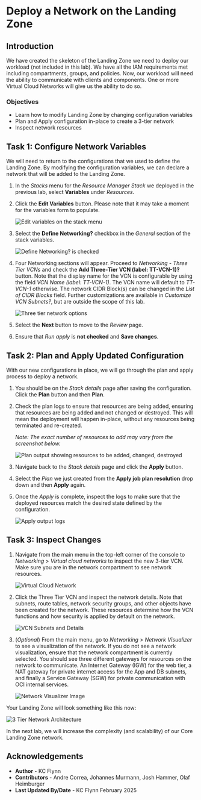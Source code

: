 # Deploy a Network on the Landing Zone

## Introduction

We have created the skeleton of the Landing Zone we need to deploy our workload (not included in this lab). We have all the IAM requirements met including compartments, groups, and policies. Now, our workload will need the ability to communicate with clients and components. One or more Virtual Cloud Networks will give us the ability to do so.

### Objectives

- Learn how to modify Landing Zone by changing configuration variables
- Plan and Apply configuration in-place to create a 3-tier network
- Inspect network resources

## Task 1: Configure Network Variables

We will need to return to the configurations that we used to define the Landing Zone. By modifying the configuration variables, we can declare a network that will be added to the Landing Zone.

1. In the *Stacks* menu for the *Resource Manager Stack* we deployed in the previous lab, select __Variables__ under *Resources*.
1. Click the __Edit Variables__ button. Please note that it may take a moment for the variables form to populate.

    ![Edit variables on the stack menu](./images/edit-variables-btn.png "Select the Edit Variables button")

1. Select the __Define Networking?__ checkbox in the *General* section of the stack variables.

    ![Define Networking? is checked](./images/define-network.png "Make sure to check the Define Networking? button")

1. Four Networking sections will appear. Proceed to *Networking - Three Tier VCNs* and check the __Add Three-Tier VCN (label: TT-VCN-1)?__ button. Note that the display name for the VCN is configurable by using the field *VCN Name (label: TT-VCN-1)*. The VCN name will default to *TT-VCN-1* otherwise. The network CIDR Block(s) can be changed in the *List of CIDR Blocks* field. Further customizations are available in *Customize VCN Subnets?*, but are outside the scope of this lab.

    ![Three tier network options](./images/network-config.png "Configure the network here")

1. Select the __Next__ button to move to the *Review* page.
1. Ensure that *Run apply* is __not checked__ and __Save changes__.

## Task 2: Plan and Apply Updated Configuration

With our new configurations in place, we will go through the plan and apply process to deploy a network.

1. You should be on the *Stack details* page after saving the configuration. Click the __Plan__ button and then __Plan__.
1. Check the plan logs to ensure that resources are being added, ensuring that resources are being added and not changed or destroyed. This will mean the deployment will happen in-place, without any resources being terminated and re-created.

    *Note: The exact number of resources to add may vary from the screenshot below.*

    ![Plan output showing resources to be added, changed, destroyed](./images/network-plan-output.png "X to add, 0 to change, 0 to destroy")

1. Navigate back to the *Stack details* page and click the __Apply__ button.
1. Select the *Plan* we just created from the __Apply job plan resolution__ drop down and then __Apply__ again.
1. Once the *Apply* is complete, inspect the logs to make sure that the deployed resources match the desired state defined by the configuration.

    ![Apply output logs](./images/network-apply-output.png "Make sure the apply executed properly")

## Task 3: Inspect Changes

1. Navigate from the main menu in the top-left corner of the console to *Networking* > *Virtual cloud networks* to inspect the new 3-tier VCN. Make sure you are in the network compartment to see network resources.

    ![Virtual Cloud Network](./images/3-tier-vcn.png "3 tier VCN")

1. Click the Three Tier VCN and inspect the network details. Note that subnets, route tables, network security groups, and other objects have been created for the network. These resources determine how the VCN functions and how security is applied by default on the network.

    ![VCN Subnets and Details](./images/subnets.png "Subnets and other details about the VCN")

1. (*Optional*) From the main menu, go to *Networking* > *Network Visualizer* to see a visualization of the network. If you do not see a network visualization, ensure that the network compartment is currently selected. You should see three different gateways for resources on the network to communicate. An Internet Gateway (IGW) for the web tier, a NAT gateway for private internet access for the App and DB subnets, and finally a Service Gateway (SGW) for private communication with OCI internal services.

    ![Network Visualizer Image](./images/visualizer-output.png "Output from the Network Visualizer")

Your Landing Zone will look something like this now:

![3 Tier Network Architecture](./images/arch-three-tier.png "3 Tier Network Architecture")

In the next lab, we will increase the complexity (and scalability) of our Core Landing Zone network.

## Acknowledgements

- __Author__ - KC Flynn
- __Contributors__ - Andre Correa, Johannes Murmann, Josh Hammer, Olaf Heimburger
- __Last Updated By/Date__ - KC Flynn February 2025
